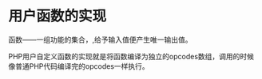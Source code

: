 # 用户函数的实现

函数——一组功能的集合，,给予输入值便产生唯一输出值。

PHP用户自定义函数的实现就是将函数编译为独立的opcodes数组，调用的时候像普通PHP代码编译完的opcodes一样执行。

